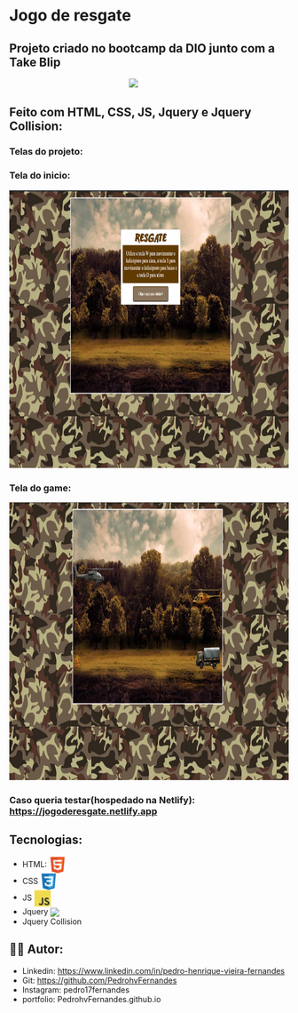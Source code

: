 # Jogo de resgate

## Projeto criado no bootcamp da DIO junto com a Take Blip

<p align="center">
  <img height="300" src="https://yt3.ggpht.com/qMPyLWsg6kipqVXeVUmusXfNABJGAWignNcYfS7jlEXLsD44PU3dVSFlf8e4sMXTAJKExbDREw=s900-c-k-c0x00ffffff-no-rj">
  &nbsp;&nbsp;&nbsp;&nbsp;&nbsp;&nbsp;&nbsp;&nbsp;&nbsp;&nbsp;&nbsp;&nbsp;&nbsp;
</p>

## Feito com HTML, CSS, JS, Jquery e Jquery Collision:
### Telas do projeto:

### Tela do inicio:
<img height="500" src="https://github.com/PedrohvFernandes/jogo-js/blob/main/Assets/img/screenshot/Screen1.png">

### Tela do game:
<img height="500" src="https://github.com/PedrohvFernandes/jogo-js/blob/main/Assets/img/screenshot/Screen2.png">

### Caso queria testar(hospedado na Netlify): https://jogoderesgate.netlify.app

## Tecnologias:
- HTML: <img align="center" height="30" src="https://raw.githubusercontent.com/devicons/devicon/master/icons/html5/html5-original.svg">
- CSS <img align="center" height="30" src="https://raw.githubusercontent.com/devicons/devicon/master/icons/css3/css3-original.svg">
- JS <img align="center" height="30" src="https://raw.githubusercontent.com/devicons/devicon/master/icons/javascript/javascript-original.svg">
- Jquery <img align="center" height="30" src="https://avatars.githubusercontent.com/u/70142?s=280&v=4"> 
- Jquery Collision

## 👨‍💻 Autor:
- Linkedin: https://www.linkedin.com/in/pedro-henrique-vieira-fernandes
- Git: https://github.com/PedrohvFernandes
- Instagram: pedro17fernandes
- portfolio: PedrohvFernandes.github.io
